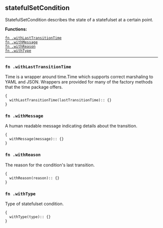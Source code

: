 
## statefulSetCondition
StatefulSetCondition describes the state of a statefulset at a certain point.

**Functions:**

[`fn .withLastTransitionTime`](#fn-withlasttransitiontime)  
[`fn .withMessage`](#fn-withmessage)  
[`fn .withReason`](#fn-withreason)  
[`fn .withType`](#fn-withtype)  

---


### `fn .withLastTransitionTime`
Time is a wrapper around time.Time which supports correct marshaling to YAML and JSON.  Wrappers are provided for many of the factory methods that the time package offers.
```jsonnet
{
  withLastTransitionTime(lastTransitionTime):: {}
}
```

### `fn .withMessage`
A human readable message indicating details about the transition.
```jsonnet
{
  withMessage(message):: {}
}
```

### `fn .withReason`
The reason for the condition's last transition.
```jsonnet
{
  withReason(reason):: {}
}
```

### `fn .withType`
Type of statefulset condition.
```jsonnet
{
  withType(type):: {}
}
```

